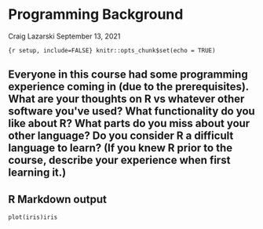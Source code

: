 Programming Background
================
Craig Lazarski
September 13, 2021

`{r setup, include=FALSE} knitr::opts_chunk$set(echo = TRUE)`

## Everyone in this course had some programming experience coming in (due to the prerequisites). What are your thoughts on R vs whatever other software you've used? What functionality do you like about R? What parts do you miss about your other language? Do you consider R a difficult language to learn? (If you knew R prior to the course, describe your experience when first learning it.)

## R Markdown output

``` {r}
plot(iris)iris
```
